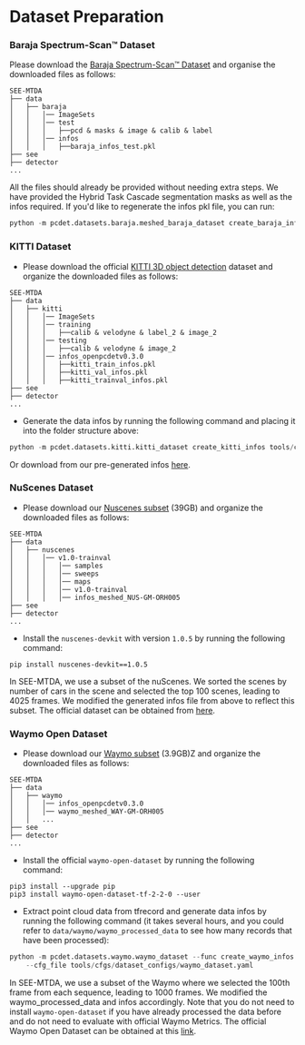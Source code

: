 # Dataset Preparation

### Baraja Spectrum-Scan™ Dataset
Please download the [Baraja Spectrum-Scan™ Dataset](https://drive.google.com/file/d/16_azaVGiMVycGH799FX2RyRIWHrslU0R/view?usp=sharing) and organise the downloaded files as follows:
```
SEE-MTDA
├── data
│   ├── baraja
│   │   │── ImageSets
│   │   │── test
│   │   │   ├──pcd & masks & image & calib & label
│   │   │── infos
│   │   │   ├──baraja_infos_test.pkl
├── see
├── detector
...
```
All the files should already be provided without needing extra steps. We have provided the Hybrid Task Cascade segmentation masks as well as the infos required. If you'd like to regenerate the infos pkl file, you can run:
```python 
python -m pcdet.datasets.baraja.meshed_baraja_dataset create_baraja_infos tools/cfgs/dataset_configs/baraja_dataset_meshed.yaml
```

### KITTI Dataset
* Please download the official [KITTI 3D object detection](http://www.cvlibs.net/datasets/kitti/eval_object.php?obj_benchmark=3d) dataset and organize the downloaded files as follows:
```
SEE-MTDA
├── data
│   ├── kitti
│   │   │── ImageSets
│   │   │── training
│   │   │   ├──calib & velodyne & label_2 & image_2 
│   │   │── testing
│   │   │   ├──calib & velodyne & image_2
│   │   │── infos_openpcdetv0.3.0
│   │   │   ├──kitti_train_infos.pkl
│   │   │   ├──kitti_val_infos.pkl
│   │   │   ├──kitti_trainval_infos.pkl
├── see
├── detector
...
```

* Generate the data infos by running the following command and placing it into the folder structure above: 
```python 
python -m pcdet.datasets.kitti.kitti_dataset create_kitti_infos tools/cfgs/dataset_configs/kitti_dataset.yaml
```
Or download from our pre-generated infos [here](https://drive.google.com/drive/folders/1BanTsv8zWqmL7W1C_QXpultB0b01tnh3?usp=sharing).

### NuScenes Dataset

* Please download our [Nuscenes subset](https://unisyd-my.sharepoint.com/:u:/g/personal/julie_berrioperez_sydney_edu_au/Ea6MW4jPciVDttZx2iXVaOoBRZHnz1uAMMKiI2yATtbiHw?e=vflIjI) (39GB) and 
organize the downloaded files as follows: 
```
SEE-MTDA
├── data
│   ├── nuscenes
│   │   │── v1.0-trainval
│   │   │   │── samples
│   │   │   │── sweeps
│   │   │   │── maps
│   │   │   │── v1.0-trainval  
│   │   │   │── infos_meshed_NUS-GM-ORH005
├── see
├── detector
...
```

* Install the `nuscenes-devkit` with version `1.0.5` by running the following command: 
```shell script
pip install nuscenes-devkit==1.0.5
```
In SEE-MTDA, we use a subset of the nuScenes. We sorted the scenes by number of cars in the scene and selected the top 100 scenes, leading to 4025 frames. We modified the generated infos file from above to reflect this subset. The official dataset can be obtained from [here](https://www.nuscenes.org/download).

### Waymo Open Dataset
* Please download our [Waymo subset](https://unisyd-my.sharepoint.com/:u:/g/personal/julie_berrioperez_sydney_edu_au/EUseiL7sd-tLt3DwzcLq0YUB1rhlam-PORdgjIbOc9zBMA?e=EuJ4I9) (3.9GB)Z and organize the downloaded files as follows: 
```
SEE-MTDA
├── data
│   ├── waymo
│   │   │── infos_openpcdetv0.3.0
│   │   │── waymo_meshed_WAY-GM-ORH005
│   │   ...
├── see
├── detector
...
```
* Install the official `waymo-open-dataset` by running the following command: 
```shell script
pip3 install --upgrade pip
pip3 install waymo-open-dataset-tf-2-2-0 --user
```

* Extract point cloud data from tfrecord and generate data infos by running the following command (it takes several hours, 
and you could refer to `data/waymo/waymo_processed_data` to see how many records that have been processed): 
```python 
python -m pcdet.datasets.waymo.waymo_dataset --func create_waymo_infos \
    --cfg_file tools/cfgs/dataset_configs/waymo_dataset.yaml
```
In SEE-MTDA, we use a subset of the Waymo where we selected the 100th frame from each sequence, leading to 1000 frames. We modified the waymo_processed_data and infos accordingly. Note that you do not need to install `waymo-open-dataset` if you have already processed the data before and do not need to evaluate with official Waymo Metrics. The official Waymo Open Dataset can be obtained at this [link](https://waymo.com/open/download/).
